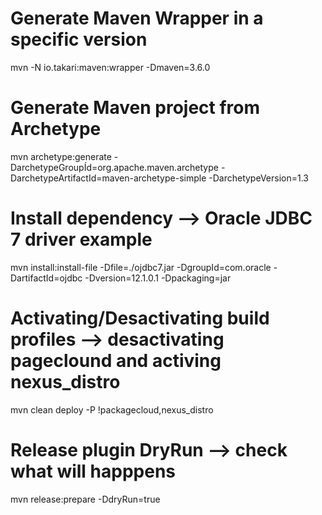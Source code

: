 # Generate Maven Wrapper in a specific version

mvn -N io.takari:maven:wrapper -Dmaven=3.6.0

# Generate Maven project from Archetype

mvn archetype:generate -DarchetypeGroupÍd=org.apache.maven.archetype -DarchetypeArtifactId=maven-archetype-simple -DarchetypeVersion=1.3

# Install dependency --> Oracle JDBC 7 driver example

mvn install:install-file -Dfile=./ojdbc7.jar -DgroupId=com.oracle -DartifactId=ojdbc -Dversion=12.1.0.1 -Dpackaging=jar

# Activating/Desactivating build profiles --> desactivating pageclound and activing nexus_distro

mvn clean deploy -P \!packagecloud,nexus_distro

# Release plugin DryRun --> check what will happpens

mvn release:prepare -DdryRun=true